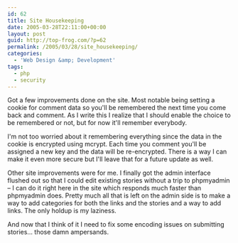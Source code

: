 ```yaml
---
id: 62
title: Site Housekeeping
date: 2005-03-28T22:11:00+00:00
layout: post
guid: http://top-frog.com/?p=62
permalink: /2005/03/28/site_housekeeping/
categories:
  - 'Web Design &amp; Development'
tags:
  - php
  - security
---
```

Got a few improvements done on the site. Most notable being setting a cookie for comment data so you'll be remembered the next time you come back and comment. As I write this I realize that I should enable the choice to be remembered or not, but for now it'll remember everybody.

I'm not too worried about it remembering everything since the data in the cookie is encrypted using mcrypt. Each time you comment you'll be assigned a new key and the data will be re-encrypted. There is a way I can make it even more secure but I'll leave that for a future update as well.

Other site improvements were for me. I finally got the admin interface flushed out so that I could edit existing stories without a trip to phpmyadmin – I can do it right here in the site which responds much faster than phpmyadmin does. Pretty much all that is left on the admin side is to make a way to add categories for both the links and the stories and a way to add links. The only holdup is my laziness.

And now that I think of it I need to fix some encoding issues on submitting stories… those damn ampersands.